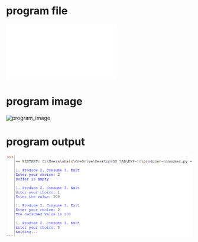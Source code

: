 # program file
![program file](producer-consumer.py)

# program image
![program_image](producer-consumer_image.png)

# program output
![program output](producer-consumer_output.png)
